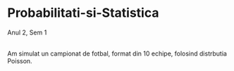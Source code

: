 # Probabilitati-si-Statistica
Anul 2, Sem 1

<br/>
Am simulat un campionat de fotbal, format din 10 echipe, folosind distrbutia Poisson.
